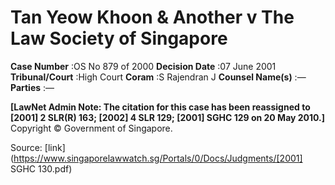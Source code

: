 # Tan Yeow Khoon & Another v The Law Society of Singapore 



**Case Number** :OS No 879 of 2000 **Decision Date** :07 June 2001 **Tribunal/Court** :High Court **Coram** :S Rajendran J **Counsel Name(s)** :— **Parties** :— 

**[LawNet Admin Note: The citation for this case has been reassigned to <span class="citation">[2001] 2 SLR(R) 163</span>; <span class="citation">[2002] 4 SLR 129</span>; <span class="citation">[2001] SGHC 129</span> on 20 May 2010.]** Copyright © Government of Singapore. 


Source: [link](https://www.singaporelawwatch.sg/Portals/0/Docs/Judgments/[2001] SGHC 130.pdf)
